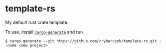 # template-rs
My default rust crate template.

To use, install [`cargo-generate`](https://github.com/ashleygwilliams/cargo-generate) and run

```
$ cargo generate --git https://github.com/rrybarczyk/template-rs.git --name <new project>

```
